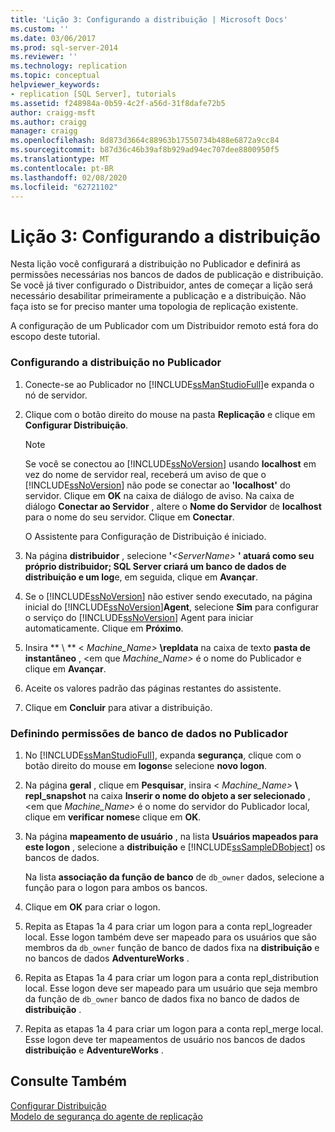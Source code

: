 ```yaml
---
title: 'Lição 3: Configurando a distribuição | Microsoft Docs'
ms.custom: ''
ms.date: 03/06/2017
ms.prod: sql-server-2014
ms.reviewer: ''
ms.technology: replication
ms.topic: conceptual
helpviewer_keywords:
- replication [SQL Server], tutorials
ms.assetid: f248984a-0b59-4c2f-a56d-31f8dafe72b5
author: craigg-msft
ms.author: craigg
manager: craigg
ms.openlocfilehash: 8d873d3664c88963b17550734b488e6872a9cc84
ms.sourcegitcommit: b87d36c46b39af8b929ad94ec707dee8800950f5
ms.translationtype: MT
ms.contentlocale: pt-BR
ms.lasthandoff: 02/08/2020
ms.locfileid: "62721102"
---
```

# <a name="lesson-3-configuring-distribution"></a>Lição 3: Configurando a distribuição
  Nesta lição você configurará a distribuição no Publicador e definirá as permissões necessárias nos bancos de dados de publicação e distribuição. Se você já tiver configurado o Distribuidor, antes de começar a lição será necessário desabilitar primeiramente a publicação e a distribuição. Não faça isto se for preciso manter uma topologia de replicação existente.  
  
 A configuração de um Publicador com um Distribuidor remoto está fora do escopo deste tutorial.  
  
### <a name="configuring-distribution-at-the-publisher"></a>Configurando a distribuição no Publicador  
  
1.  Conecte-se ao Publicador no [!INCLUDE[ssManStudioFull](../../includes/ssmanstudiofull-md.md)]e expanda o nó de servidor.  
  
2.  Clique com o botão direito do mouse na pasta **Replicação** e clique em **Configurar Distribuição**.  
  
    > [!NOTE]  
    >  Se você se conectou ao [!INCLUDE[ssNoVersion](../../includes/ssnoversion-md.md)] usando **localhost** em vez do nome de servidor real, receberá um aviso de que o [!INCLUDE[ssNoVersion](../../includes/ssnoversion-md.md)] não pode se conectar ao **'localhost'** do servidor. Clique em **OK** na caixa de diálogo de aviso. Na caixa de diálogo **Conectar ao Servidor** , altere o **Nome do Servidor** de **localhost** para o nome do seu servidor. Clique em **Conectar**.  
  
     O Assistente para Configuração de Distribuição é iniciado.  
  
3.  Na página **distribuidor** , selecione **'**_\<ServerName>_ **' atuará como seu próprio distribuidor; SQL Server criará um banco de dados de distribuição e um log**e, em seguida, clique em **Avançar**.  
  
4.  Se o [!INCLUDE[ssNoVersion](../../includes/ssnoversion-md.md)] não estiver sendo executado, na página inicial do [!INCLUDE[ssNoVersion](../../includes/ssnoversion-md.md)]**Agent**, selecione **Sim** para configurar o serviço do [!INCLUDE[ssNoVersion](../../includes/ssnoversion-md.md)] Agent para iniciar automaticamente. Clique em **Próximo**.  
  
5.  Insira ** \\ ** \< _Machine_Name>_ **\repldata** na caixa de texto **pasta de instantâneo** , \<em que *Machine_Name>* é o nome do Publicador e clique em **Avançar**.  
  
6.  Aceite os valores padrão das páginas restantes do assistente.  
  
7.  Clique em **Concluir** para ativar a distribuição.  
  
### <a name="setting-database-permissions-at-the-publisher"></a>Definindo permissões de banco de dados no Publicador  
  
1.  No [!INCLUDE[ssManStudioFull](../../includes/ssmanstudiofull-md.md)], expanda **segurança**, clique com o botão direito do mouse em **logons**e selecione **novo logon**.  
  
2.  Na página **geral** , clique em **Pesquisar**, insira \< _Machine_Name>_ **\ repl_snapshot** na caixa **Inserir o nome do objeto a ser selecionado** , \<em que *Machine_Name>* é o nome do servidor do Publicador local, clique em **verificar nomes**e clique em **OK**.  
  
3.  Na página **mapeamento de usuário** , na lista **Usuários mapeados para este logon** , selecione a **distribuição** e [!INCLUDE[ssSampleDBobject](../../includes/sssampledbobject-md.md)] os bancos de dados.  
  
     Na lista **associação da função de banco** de `db_owner` dados, selecione a função para o logon para ambos os bancos.  
  
4.  Clique em **OK** para criar o logon.  
  
5.  Repita as Etapas 1a 4 para criar um logon para a conta repl_logreader local. Esse logon também deve ser mapeado para os usuários que são membros da `db_owner` função de banco de dados fixa na **distribuição** e no bancos de dados **AdventureWorks** .  
  
6.  Repita as Etapas 1a 4 para criar um logon para a conta repl_distribution local. Esse logon deve ser mapeado para um usuário que seja membro da função de `db_owner` banco de dados fixa no banco de dados de **distribuição** .  
  
7.  Repita as etapas 1a 4 para criar um logon para a conta repl_merge local. Esse logon deve ter mapeamentos de usuário nos bancos de dados **distribuição** e **AdventureWorks** .  
  
## <a name="see-also"></a>Consulte Também  
 [Configurar Distribuição](configure-distribution.md)   
 [Modelo de segurança do agente de replicação](security/replication-agent-security-model.md)  
  
  
